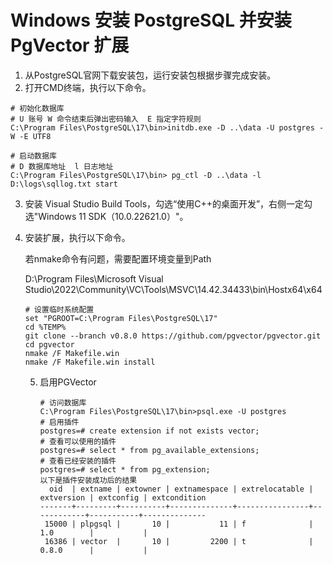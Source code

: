# Windows 安装 PostgreSQL 并安装 PgVector 扩展

1. 从PostgreSQL官网下载安装包，运行安装包根据步骤完成安装。
2. 打开CMD终端，执行以下命令。

```
# 初始化数据库 
# U 账号 W 命令结束后弹出密码输入  E 指定字符规则
C:\Program Files\PostgreSQL\17\bin>initdb.exe -D ..\data -U postgres -W -E UTF8

# 启动数据库 
# D 数据库地址  l 日志地址
C:\Program Files\PostgreSQL\17\bin> pg_ctl -D ..\data -l D:\logs\sqllog.txt start
```

3. 安装 Visual Studio Build Tools，勾选“使用C++的桌面开发”，右侧一定勾选"Windows 11 SDK（10.0.22621.0）"。

4. 安装扩展，执行以下命令。

   若nmake命令有问题，需要配置环境变量到Path

   D:\Program Files\Microsoft Visual Studio\2022\Community\VC\Tools\MSVC\14.42.34433\bin\Hostx64\x64

   ```
   # 设置临时系统配置
   set "PGROOT=C:\Program Files\PostgreSQL\17"
   cd %TEMP%
   git clone --branch v0.8.0 https://github.com/pgvector/pgvector.git
   cd pgvector
   nmake /F Makefile.win
   nmake /F Makefile.win install
   ```

   5. 启用PGVector

      ```
      # 访问数据库
      C:\Program Files\PostgreSQL\17\bin>psql.exe -U postgres
      # 启用插件
      postgres=# create extension if not exists vector;
      # 查看可以使用的插件
      postgres=# select * from pg_available_extensions;
      # 查看已经安装的插件
      postgres=# select * from pg_extension;
      以下是插件安装成功后的结果
        oid  | extname | extowner | extnamespace | extrelocatable | extversion | extconfig | extcondition
      -------+---------+----------+--------------+----------------+------------+-----------+--------------
       15000 | plpgsql |       10 |           11 | f              | 1.0        |           |
       16386 | vector  |       10 |         2200 | t              | 0.8.0      |           |
      ```

      
